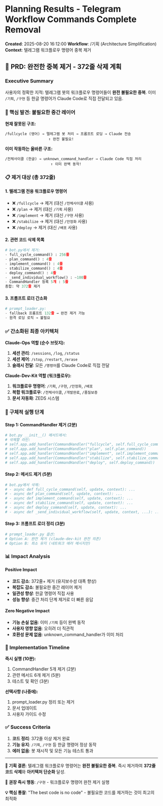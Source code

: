 # Planning Results - Telegram Workflow Commands Complete Removal

**Created**: 2025-08-20 16:12:00
**Workflow**: /기획 (Architecture Simplification)
**Context**: 텔레그램 워크플로우 명령어 중복 제거

## 🎯 **PRD: 완전한 중복 제거 - 372줄 삭제 계획**

### **Executive Summary**
사용자의 정확한 지적: 텔레그램 봇의 워크플로우 명령어들이 **완전 불필요한 중복**. 이미 `/기획`, `/구현` 등 한글 명령어가 Claude Code로 직접 전달되고 있음.

### **🚨 핵심 발견: 불필요한 중간 레이어**

**현재 잘못된 구조:**
```
/fullcycle (영어) → 텔레그램 봇 처리 → 프롬프트 로딩 → Claude 전송
                    ↑ 완전 불필요!
```

**이미 작동하는 올바른 구조:**
```
/전체사이클 (한글) → unknown_command_handler → Claude Code 직접 처리
                     ↑ 이미 완벽 동작!
```

### **📋 제거 대상 (총 372줄)**

#### **1. 텔레그램 전용 워크플로우 명령어**
- ❌ `/fullcycle` → 제거 (대신 `/전체사이클` 사용)
- ❌ `/plan` → 제거 (대신 `/기획` 사용)
- ❌ `/implement` → 제거 (대신 `/구현` 사용)
- ❌ `/stabilize` → 제거 (대신 `/안정화` 사용)
- ❌ `/deploy` → 제거 (대신 `/배포` 사용)

#### **2. 관련 코드 삭제 목록**
```python
# bot.py에서 제거:
- full_cycle_command() : 256줄
- plan_command() : 4줄
- implement_command() : 4줄
- stabilize_command() : 4줄
- deploy_command() : 4줄
- _send_individual_workflow() : ~100줄
- CommandHandler 등록 5개 : 5줄
총합: 약 372줄 제거
```

#### **3. 프롬프트 로더 간소화**
```python
# prompt_loader.py:
- fallback 프롬프트 132줄 → 완전 제거 가능
- 원격 로딩 로직 → 불필요
```

### **✅ 간소화된 최종 아키텍처**

**Claude-Ops 역할 (순수 브릿지):**
1. **세션 관리**: `/sessions`, `/log`, `/status`
2. **세션 제어**: `/stop`, `/restart`, `/erase`
3. **슬래시 전달**: 모든 `/명령어`를 Claude Code로 직접 전달

**Claude-Dev-Kit 역할 (워크플로우):**
1. **워크플로우 명령어**: `/기획`, `/구현`, `/안정화`, `/배포`
2. **복합 워크플로우**: `/전체사이클`, `/개발완료`, `/품질보증`
3. **문서 자동화**: ZEDS 시스템

### **🔧 구체적 실행 단계**

#### **Step 1: CommandHandler 제거 (2분)**
```python
# bot.py __init__() 메서드에서:
# 삭제할 라인:
# self.app.add_handler(CommandHandler("fullcycle", self.full_cycle_command))
# self.app.add_handler(CommandHandler("plan", self.plan_command))
# self.app.add_handler(CommandHandler("implement", self.implement_command))
# self.app.add_handler(CommandHandler("stabilize", self.stabilize_command))
# self.app.add_handler(CommandHandler("deploy", self.deploy_command))
```

#### **Step 2: 메서드 제거 (5분)**
```python
# bot.py에서 삭제:
# - async def full_cycle_command(self, update, context): ...
# - async def plan_command(self, update, context): ...
# - async def implement_command(self, update, context): ...
# - async def stabilize_command(self, update, context): ...
# - async def deploy_command(self, update, context): ...
# - async def _send_individual_workflow(self, update, context, ...): ...
```

#### **Step 3: 프롬프트 로더 정리 (3분)**
```python
# prompt_loader.py 옵션:
# Option A: 완전 제거 (claude-dev-kit 완전 의존)
# Option B: 최소 유지 (네트워크 에러 메시지만)
```

### **📊 Impact Analysis**

#### **Positive Impact**
- **코드 감소**: 372줄+ 제거 (유지보수성 대폭 향상)
- **복잡도 감소**: 불필요한 중간 레이어 제거
- **일관성 향상**: 한글 명령어 직접 사용
- **성능 향상**: 중간 처리 단계 제거로 더 빠른 응답

#### **Zero Negative Impact**
- **기능 손실 없음**: 이미 `/기획` 등이 완벽 동작
- **사용자 영향 없음**: 오히려 더 직관적
- **호환성 문제 없음**: unknown_command_handler가 이미 처리

### **🚀 Implementation Timeline**

**즉시 실행 (10분):**
1. CommandHandler 5개 제거 (2분)
2. 관련 메서드 6개 제거 (5분)
3. 테스트 및 확인 (3분)

**선택사항 (나중에):**
1. prompt_loader.py 정리 또는 제거
2. 문서 업데이트
3. 사용자 가이드 수정

### **✅ Success Criteria**

1. **코드 정리**: 372줄 이상 제거 완료
2. **기능 유지**: `/기획`, `/구현` 등 한글 명령어 정상 동작
3. **에러 없음**: 봇 재시작 및 모든 기능 테스트 통과

---

**🎯 기획 결론**: 텔레그램 워크플로우 명령어는 **완전 불필요한 중복**. 즉시 제거하여 **372줄 코드 삭제**와 **아키텍처 단순화** 달성.

**🚀 권장 즉시 행동**: `/구현` - 워크플로우 명령어 완전 제거 실행

**💡 핵심 통찰**: "The best code is no code" - 불필요한 코드를 제거하는 것이 최고의 최적화